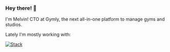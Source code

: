 ### Hey there! 👋

I'm Melvin! CTO at Gymly, the next all-in-one platform to manage gyms and studios.

Lately I'm mostly working with:

[![Stack](https://skillicons.dev/icons?i=kotlin,ts,py,rust,spring,kafka,postgres,redis,react,tailwind,docker,gcp,github,raspberrypi)](https://skillicons.dev)
